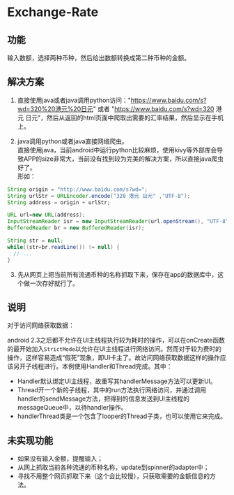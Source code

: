 # Exchange-Rate

## 功能
输入数额，选择两种币种，然后给出数额转换成第二种币种的金额。

## 解决方案

1. 直接使用java或者java调用python访问："https://www.baidu.com/s?wd=320%20港元%20日元" 或者 "https://www.baidu.com/s?wd=320 港元 日元"，然后从返回的html页面中爬取出需要的汇率结果，然后显示在手机上。

2. java调用python或者java直接网络爬虫。
<br />直接使用java，当前android中运行python比较麻烦，使用kivy等外部库会导致APP的size非常大，当前没有找到较为完美的解决方案，所以直接java爬虫好了。
<br /> 形如：
```java
String origin = "http://www.baidu.com/s?wd=";
String urlStr = URLEncoder.encode("320 港元 日元" ,"UTF-8");
String address = origin + urlStr;

URL url=new URL(address);
InputStreamReader isr = new InputStreamReader(url.openStream(), "UTF-8");
BufferedReader br = new BufferedReader(isr);

String str = null;
while((str=br.readLine()) != null) {
  // ...
}
```

3. 先从网页上把当前所有流通币种的名称抓取下来，保存在app的数据库中，这个做一次存好就行了。


## 说明
对于访问网络获取数据：

android 2.3之后都不允许在UI主线程执行较为耗时的操作，可以在onCreate函数的最开始加入`StrictMode`以允许在UI主线程进行网络访问。然而对于较为费时的操作，这样容易造成“假死”现象，即UI卡主了。故访问网络获取数据这样的操作应该另开子线程进行。本例使用Handler和Thread完成。其中：
* Handler默认绑定UI主线程，故重写其handlerMessage方法可以更新UI。
* Thread开一个新的子线程，其中的run方法执行网络访问，并通过调用handler的sendMessage方法，把得到的信息发送到UI主线程的messageQueue中，以待handler操作。
* handlerThread类是一个包含了looper的Thread子类，也可以使用它来完成。


## 未实现功能
* 如果没有输入金额，提醒输入；
* 从网上抓取当前各种流通的币种名称，update到spinner的adapter中；
* 寻找不用整个网页抓取下来（这个会比较慢），只获取需要的金额信息的方法。
